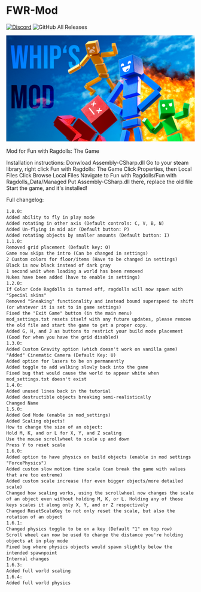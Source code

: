 # FWR-Mod
[![Discord](https://img.shields.io/discord/619239179624382464?label=Discord&logo=Discord&style=for-the-badge)](https://discord.gg/S3NC65b)
![GitHub All Releases](https://img.shields.io/github/downloads/coolymike/FWR-QoL-Mod/total?logo=Github&style=for-the-badge)

![Logo](https://raw.githubusercontent.com/coolymike/FWR-QoL-Mod/master/whipsmod.png)

Mod for Fun with Ragdolls: The Game

Installation instructions:
Donwload Assembly-CSharp.dll
Go to your steam library, right click Fun with Ragdolls: The Game
Click Properties, then Local Files
Click Browse Local Files
Navigate to Fun with Ragdolls/Fun with Ragdolls_Data/Managed
Put Assembly-CSharp.dll there, replace the old file
Start the game, and it's installed!

Full changelog:
```
1.0.0:
Added ability to fly in play mode
Added rotating in other axis (Default controls: C, V, B, N)
Added Un-flying in mid air (Default button: P)
Added rotating objects by smaller amounts (Default button: I)
1.1.0:
Removed grid placement (Default key: O)
Game now skips the intro (Can be changed in settings)
2 Custom colors for floor/items (Have to be changed in settings)
Black is now black instead of dark gray
1 second wait when loading a world has been removed
Nukes have been added (have to enable in settings)
1.2.0:
If Color Code Ragdolls is turned off, ragdolls will now spawn with "Special skins"
Removed "Sneaking" functionality and instead bound superspeed to shift (or whatever it is set to in game settings)
Fixed the "Exit Game" button (in the main menu)
mod_settings.txt resets itself with any future updates, please remove the old file and start the game to get a proper copy.
Added G, H, and J as buttons to restrict your build mode placement (Good for when you have the grid disabled)
1.3.0:
Added Custom Gravity option (which doesn't work on vanilla game)
"Added" Cinematic Camera (Default Key: U)
Added option for lasers to be on permanently
Added toggle to add walking slowly back into the game
Fixed bug that would cause the world to appear white when mod_settings.txt doesn't exist
1.4.0:
Added unused lines back in the tutorial
Added destructible objects breaking semi-realistically
Changed Name
1.5.0:
Added God Mode (enable in mod_settings)
Added Scaling objects!
How to change the size of an object:
Hold M, K, and or L for X, Y, and Z scaling
Use the mouse scrollwheel to scale up and down
Press Y to reset scale
1.6.0:
Added option to have physics on build objects (enable in mod settings "ForcePhysics")
Added custom slow motion time scale (can break the game with values that are too extreme)
Added custom scale increase (for even bigger objects/more detailed scale)
Changed how scaling works, using the scrollwheel now changes the scale of an object even without holding M, K, or L. Holding any of those keys scales it along only X, Y, and or Z respectively
Changed ResetScaleKey to not only reset the scale, but also the rotation of an object
1.6.1:
Changed physics toggle to be on a key (Default "1" on top row)
Scroll wheel can now be used to change the distance you're holding objects at in play mode
Fixed bug where physics objects would spawn slightly below the intended spawnpoint
Internal changes
1.6.3:
Added full world scaling
1.6.4:
Added full world physics
```
